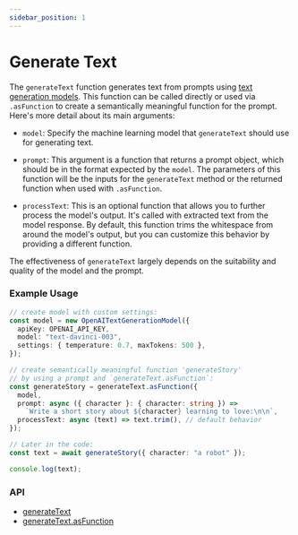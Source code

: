 ```yaml
---
sidebar_position: 1
---
```


# Generate Text

The `generateText` function generates text from prompts using [text generation models](/concept/model-provider/models). This function can be called directly or used via `.asFunction` to create a semantically meaningful function for the prompt. Here's more detail about its main arguments:

- `model`: Specify the machine learning model that `generateText` should use for generating text.

- `prompt`: This argument is a function that returns a prompt object, which should be in the format expected by the `model`. The parameters of this function will be the inputs for the `generateText` method or the returned function when used with `.asFunction`.

- `processText`: This is an optional function that allows you to further process the model's output. It's called with extracted text from the model response. By default, this function trims the whitespace from around the model's output, but you can customize this behavior by providing a different function.

The effectiveness of `generateText` largely depends on the suitability and quality of the model and the prompt.

### Example Usage

```ts
// create model with custom settings:
const model = new OpenAITextGenerationModel({
  apiKey: OPENAI_API_KEY,
  model: "text-davinci-003",
  settings: { temperature: 0.7, maxTokens: 500 },
});

// create semantically meaningful function 'generateStory'
// by using a prompt and `generateText.asFunction`:
const generateStory = generateText.asFunction({
  model,
  prompt: async ({ character }: { character: string }) =>
    `Write a short story about ${character} learning to love:\n\n`,
  processText: async (text) => text.trim(), // default behavior
});

// Later in the code:
const text = await generateStory({ character: "a robot" });

console.log(text);
```

### API

- [generateText](/api/modules/#generatetext)
- [generateText.asFunction](/api/namespaces/generateText#asfunction)

